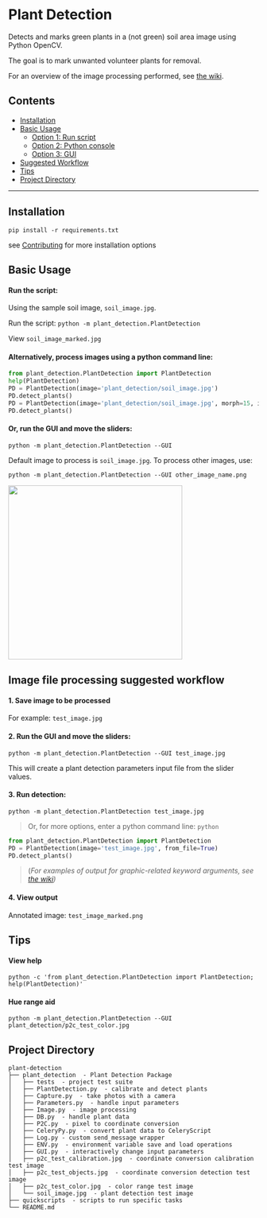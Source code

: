 # Plant Detection
Detects and marks green plants in a (not green) soil area image using Python OpenCV.

The goal is to mark unwanted volunteer plants for removal.

For an overview of the image processing performed, see [the wiki](../../wiki/Plant-Detection-Image-Processing-Steps).

## Contents
 * [Installation](#installation)
 * [Basic Usage](#basic-usage)
   * [Option 1: Run script](#run-the-script)
   * [Option 2: Python console](#alternatively-process-images-using-a-python-command-line)
   * [Option 3: GUI](#or-run-the-gui-and-move-the-sliders)
 * [Suggested Workflow](#image-file-processing-suggested-workflow)
 * [Tips](#tips)
 * [Project Directory](#project-directory)

---

## Installation

`pip install -r requirements.txt`

see [Contributing](contributing.md) for more installation options

## Basic Usage

#### Run the script:

Using the sample soil image, `soil_image.jpg`.

Run the script: `python -m plant_detection.PlantDetection`

View `soil_image_marked.jpg`

#### Alternatively, process images using a python command line:
```python
from plant_detection.PlantDetection import PlantDetection
help(PlantDetection)
PD = PlantDetection(image='plant_detection/soil_image.jpg')
PD.detect_plants()
PD = PlantDetection(image='plant_detection/soil_image.jpg', morph=15, iterations=2, debug=True)
PD.detect_plants()
```

#### Or, run the GUI and move the sliders:
`python -m plant_detection.PlantDetection --GUI`

Default image to process is `soil_image.jpg`. To process other images, use:

`python -m plant_detection.PlantDetection --GUI other_image_name.png`

<img src="https://cloud.githubusercontent.com/assets/12681652/15620382/b7f31dd6-240e-11e6-853f-356d1a90376e.png" width="350">

## Image file processing suggested workflow

#### 1. Save image to be processed
For example: `test_image.jpg`

#### 2. Run the GUI and move the sliders:
`python -m plant_detection.PlantDetection --GUI test_image.jpg`

This will create a plant detection parameters input file from the slider values.

#### 3. Run detection:
`python -m plant_detection.PlantDetection test_image.jpg`

>Or, for more options, enter a python command line: `python`
```python
from plant_detection.PlantDetection import PlantDetection
PD = PlantDetection(image='test_image.jpg', from_file=True)
PD.detect_plants()
```
>(_For examples of output for graphic-related keyword arguments, see [the wiki](../../wiki/IO#graphics))_

#### 4. View output
Annotated image: `test_image_marked.png`

## Tips

#### View help
`python -c 'from plant_detection.PlantDetection import PlantDetection; help(PlantDetection)'`

#### Hue range aid
`python -m plant_detection.PlantDetection --GUI plant_detection/p2c_test_color.jpg`

## Project Directory

```
plant-detection
├── plant_detection  - Plant Detection Package
│   ├── tests  - project test suite
│   ├── PlantDetection.py  - calibrate and detect plants
│   ├── Capture.py  - take photos with a camera
│   ├── Parameters.py  - handle input parameters
│   ├── Image.py  - image processing
│   ├── DB.py  - handle plant data
│   ├── P2C.py  - pixel to coordinate conversion
│   ├── CeleryPy.py  - convert plant data to CeleryScript
│   ├── Log.py - custom send_message wrapper
│   ├── ENV.py  - environment variable save and load operations
│   ├── GUI.py  - interactively change input parameters
│   ├── p2c_test_calibration.jpg  - coordinate conversion calibration test image
│   ├── p2c_test_objects.jpg  - coordinate conversion detection test image
│   ├── p2c_test_color.jpg  - color range test image
│   └── soil_image.jpg  - plant detection test image
├── quickscripts  - scripts to run specific tasks
└── README.md
```
